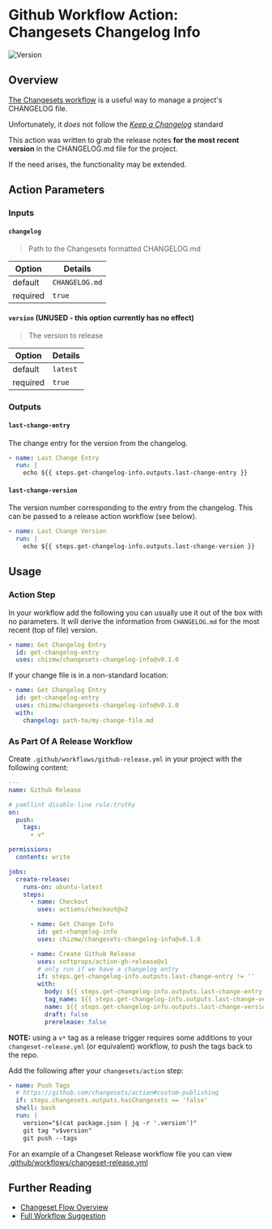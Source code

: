 # Github Workflow Action: Changesets Changelog Info

![Version](https://img.shields.io/badge/latest-v0.1.0-blue)

## Overview

[The Changesets workflow](https://github.com/changesets/changesets#readme) is a
useful way to manage a project's CHANGELOG file.

Unfortunately, it _does_ not follow the [_Keep a
Changelog_](https://github.com/olivierlacan/keep-a-changelog#readme) standard

This action was written to grab the release notes
**for the most recent version**
in the CHANGELOG.md file for the project.

If the need arises, the functionality may be extended.

## Action Parameters

### Inputs

#### `changelog`

> Path to the Changesets formatted CHANGELOG.md

| Option   | Details        |
| -------- | -------------- |
| default  | `CHANGELOG.md` |
| required | `true`         |

#### `version` (**UNUSED** - this option currently has no effect)

> The version to release

| Option   | Details  |
| -------- | -------- |
| default  | `latest` |
| required | `true`   |

### Outputs

#### `last-change-entry`

The change entry for the version from the changelog.

```yaml
- name: Last Change Entry
  run: |
    echo ${{ steps.get-changelog-info.outputs.last-change-entry }}
```

#### `last-change-version`

The version number corresponding to the entry from the changelog.
This can be passed to a release action workflow (see below).

```yaml
- name: Last Change Version
  run: |
    echo ${{ steps.get-changelog-info.outputs.last-change-version }}
```

## Usage

### Action Step

In your workflow add the following you can usually use it out of the box with
no parameters. It will derive the information from `CHANGELOG.md` for the most
recent (top of file) version.

```yaml
- name: Get Changelog Entry
  id: get-changelog-entry
  uses: chizmw/changesets-changelog-info@v0.1.0
```

If your change file is in a non-standard location:

```yaml
- name: Get Changelog Entry
  id: get-changelog-entry
  uses: chizmw/changesets-changelog-info@v0.1.0
  with:
    changelog: path-to/my-change-file.md
```

### As Part Of A Release Workflow

Create `.github/workflows/github-release.yml` in your project with the
following content:

<!-- markdownlint-disable MD013 -->

```yaml
---
name: Github Release

# yamllint disable-line rule:truthy
on:
  push:
    tags:
      - v*

permissions:
  contents: write

jobs:
  create-release:
    runs-on: ubuntu-latest
    steps:
      - name: Checkout
        uses: actions/checkout@v2

      - name: Get Change Info
        id: get-changelog-info
        uses: chizmw/changesets-changelog-info@v0.1.0

      - name: Create Github Release
        uses: softprops/action-gh-release@v1
        # only run if we have a changelog entry
        if: steps.get-changelog-info.outputs.last-change-entry != ''
        with:
          body: ${{ steps.get-changelog-info.outputs.last-change-entry }}
          tag_name: ${{ steps.get-changelog-info.outputs.last-change-version }}
          name: ${{ steps.get-changelog-info.outputs.last-change-version }}
          draft: false
          prerelease: false
```

<!-- markdownlint-enable MD013 -->

**NOTE:** using a `v*` tag as a release trigger requires some additions to your
`changeset-release.yml` (or equivalent) workflow, to push the tags back to the
repo.

Add the following after your `changesets/action` step:

```yaml
- name: Push Tags
  # https://github.com/changesets/action#custom-publishing
  if: steps.changesets.outputs.hasChangesets == 'false'
  shell: bash
  run: |
    version="$(cat package.json | jq -r '.version')"
    git tag "v$version"
    git push --tags
```

For an example of a Changeset Release workflow file you can view
[.github/workflows/changeset-release.yml](.github/workflows/changeset-release.yml)

## Further Reading

- [Changeset Flow Overview](docs/changeset-flow-overview.md)
- [Full Workflow Suggestion](docs/full-workflow-suggestion.md)
